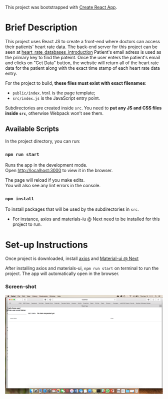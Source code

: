 This project was bootstrapped with [Create React App](https://github.com/facebookincubator/create-react-app).

# Brief Description
This project uses React JS to create a front-end where doctors can access their patients' heart rate data. The back-end server for this project can be seen at [heart_rate_databases_introduction](https://github.com/ps178/heart_rate_databases_introduction)
Patient's email adress is used as the primary key to find the pateint. 
Once the user enters the patient's email and clicks on "Get Data" button, the website will return all of the heart rate data for the patient along with the exact time stamp of each heart rate data entry.

For the project to build, **these files must exist with exact filenames**:

* `public/index.html` is the page template;
* `src/index.js` is the JavaScript entry point.


Subdirectories are created inside `src`. 
You need to **put any JS and CSS files inside `src`**, otherwise Webpack won’t see them.

## Available Scripts

In the project directory, you can run:

### `npm run start`

Runs the app in the development mode.<br>
Open [http://localhost:3000](http://localhost:3000) to view it in the browser.

The page will reload if you make edits.<br>
You will also see any lint errors in the console.

### `npm install`

To install packages that will be used by the subdirectories in `src`. 
* For instance, axios and materials-iu @ Next need to be installed for this project to run. 

# Set-up Instructions

Once project is downloaded, install [axios](https://www.npmjs.com/package/axios) and [Material-ui @ Next](https://material-ui-next.com)

After installing axios and materials-ui, `npm run start` on terminal to run the project. The app will automatically open in the browser. 


### Screen-shot

![Screenshot](https://github.com/ps178/doctor-hr-frontend/blob/master/Screen%20Shot%202018-04-12%20at%2011.11.36%20AM.png)


